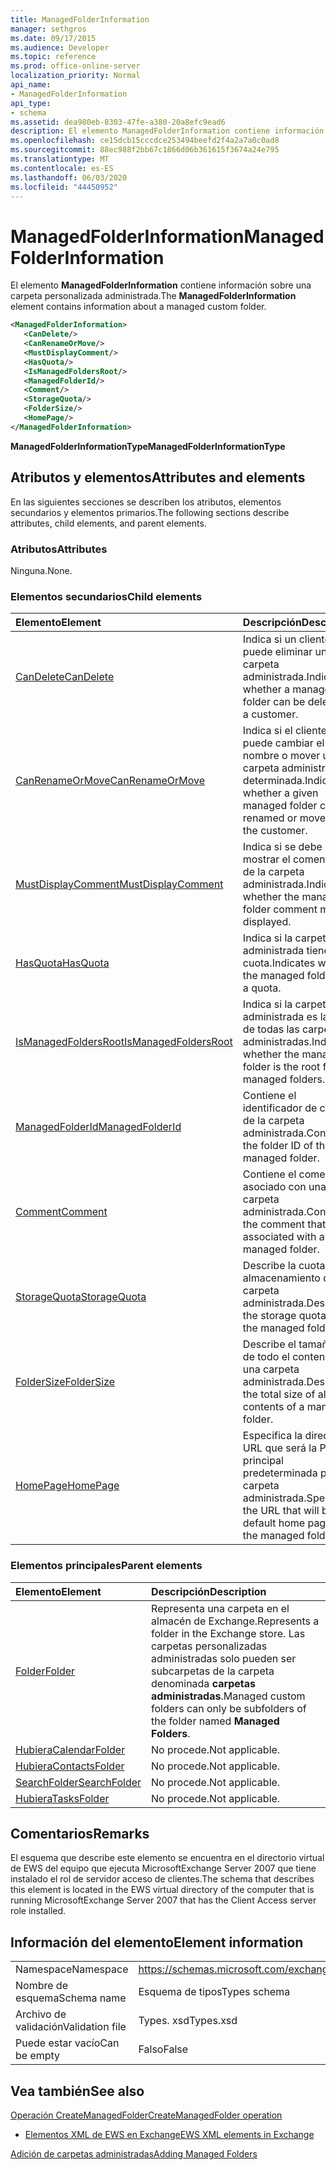 ```yaml
---
title: ManagedFolderInformation
manager: sethgros
ms.date: 09/17/2015
ms.audience: Developer
ms.topic: reference
ms.prod: office-online-server
localization_priority: Normal
api_name:
- ManagedFolderInformation
api_type:
- schema
ms.assetid: dea980eb-8303-47fe-a380-20a8efc9ead6
description: El elemento ManagedFolderInformation contiene información sobre una carpeta personalizada administrada.
ms.openlocfilehash: ce15dcb15cccdce253494beefd2f4a2a7a0c0ad8
ms.sourcegitcommit: 88ec988f2bb67c1866d06b361615f3674a24e795
ms.translationtype: MT
ms.contentlocale: es-ES
ms.lasthandoff: 06/03/2020
ms.locfileid: "44450952"
---
```

# <a name="managedfolderinformation"></a><span data-ttu-id="c8ddc-103">ManagedFolderInformation</span><span class="sxs-lookup"><span data-stu-id="c8ddc-103">ManagedFolderInformation</span></span>

<span data-ttu-id="c8ddc-104">El elemento **ManagedFolderInformation** contiene información sobre una carpeta personalizada administrada.</span><span class="sxs-lookup"><span data-stu-id="c8ddc-104">The **ManagedFolderInformation** element contains information about a managed custom folder.</span></span> 
  
```xml
<ManagedFolderInformation>
   <CanDelete/>
   <CanRenameOrMove/>
   <MustDisplayComment/>
   <HasQuota/>
   <IsManagedFoldersRoot/>
   <ManagedFolderId/>
   <Comment/>
   <StorageQuota/>
   <FolderSize/>
   <HomePage/>
</ManagedFolderInformation>
```

 <span data-ttu-id="c8ddc-105">**ManagedFolderInformationType**</span><span class="sxs-lookup"><span data-stu-id="c8ddc-105">**ManagedFolderInformationType**</span></span>
## <a name="attributes-and-elements"></a><span data-ttu-id="c8ddc-106">Atributos y elementos</span><span class="sxs-lookup"><span data-stu-id="c8ddc-106">Attributes and elements</span></span>

<span data-ttu-id="c8ddc-107">En las siguientes secciones se describen los atributos, elementos secundarios y elementos primarios.</span><span class="sxs-lookup"><span data-stu-id="c8ddc-107">The following sections describe attributes, child elements, and parent elements.</span></span>
  
### <a name="attributes"></a><span data-ttu-id="c8ddc-108">Atributos</span><span class="sxs-lookup"><span data-stu-id="c8ddc-108">Attributes</span></span>

<span data-ttu-id="c8ddc-109">Ninguna.</span><span class="sxs-lookup"><span data-stu-id="c8ddc-109">None.</span></span>
  
### <a name="child-elements"></a><span data-ttu-id="c8ddc-110">Elementos secundarios</span><span class="sxs-lookup"><span data-stu-id="c8ddc-110">Child elements</span></span>

|<span data-ttu-id="c8ddc-111">**Elemento**</span><span class="sxs-lookup"><span data-stu-id="c8ddc-111">**Element**</span></span>|<span data-ttu-id="c8ddc-112">**Descripción**</span><span class="sxs-lookup"><span data-stu-id="c8ddc-112">**Description**</span></span>|
|:-----|:-----|
|[<span data-ttu-id="c8ddc-113">CanDelete</span><span class="sxs-lookup"><span data-stu-id="c8ddc-113">CanDelete</span></span>](candelete.md) <br/> |<span data-ttu-id="c8ddc-114">Indica si un cliente puede eliminar una carpeta administrada.</span><span class="sxs-lookup"><span data-stu-id="c8ddc-114">Indicates whether a managed folder can be deleted by a customer.</span></span>  <br/> |
|[<span data-ttu-id="c8ddc-115">CanRenameOrMove</span><span class="sxs-lookup"><span data-stu-id="c8ddc-115">CanRenameOrMove</span></span>](canrenameormove.md) <br/> |<span data-ttu-id="c8ddc-116">Indica si el cliente puede cambiar el nombre o mover una carpeta administrada determinada.</span><span class="sxs-lookup"><span data-stu-id="c8ddc-116">Indicates whether a given managed folder can be renamed or moved by the customer.</span></span>  <br/> |
|[<span data-ttu-id="c8ddc-117">MustDisplayComment</span><span class="sxs-lookup"><span data-stu-id="c8ddc-117">MustDisplayComment</span></span>](mustdisplaycomment.md) <br/> |<span data-ttu-id="c8ddc-118">Indica si se debe mostrar el comentario de la carpeta administrada.</span><span class="sxs-lookup"><span data-stu-id="c8ddc-118">Indicates whether the managed folder comment must be displayed.</span></span>  <br/> |
|[<span data-ttu-id="c8ddc-119">HasQuota</span><span class="sxs-lookup"><span data-stu-id="c8ddc-119">HasQuota</span></span>](hasquota.md) <br/> |<span data-ttu-id="c8ddc-120">Indica si la carpeta administrada tiene una cuota.</span><span class="sxs-lookup"><span data-stu-id="c8ddc-120">Indicates whether the managed folder has a quota.</span></span>  <br/> |
|[<span data-ttu-id="c8ddc-121">IsManagedFoldersRoot</span><span class="sxs-lookup"><span data-stu-id="c8ddc-121">IsManagedFoldersRoot</span></span>](ismanagedfoldersroot.md) <br/> |<span data-ttu-id="c8ddc-122">Indica si la carpeta administrada es la raíz de todas las carpetas administradas.</span><span class="sxs-lookup"><span data-stu-id="c8ddc-122">Indicates whether the managed folder is the root for all managed folders.</span></span>  <br/> |
|[<span data-ttu-id="c8ddc-123">ManagedFolderId</span><span class="sxs-lookup"><span data-stu-id="c8ddc-123">ManagedFolderId</span></span>](managedfolderid.md) <br/> |<span data-ttu-id="c8ddc-124">Contiene el identificador de carpeta de la carpeta administrada.</span><span class="sxs-lookup"><span data-stu-id="c8ddc-124">Contains the folder ID of the managed folder.</span></span>  <br/> |
|[<span data-ttu-id="c8ddc-125">Comment</span><span class="sxs-lookup"><span data-stu-id="c8ddc-125">Comment</span></span>](comment.md) <br/> |<span data-ttu-id="c8ddc-126">Contiene el comentario asociado con una carpeta administrada.</span><span class="sxs-lookup"><span data-stu-id="c8ddc-126">Contains the comment that is associated with a managed folder.</span></span>  <br/> |
|[<span data-ttu-id="c8ddc-127">StorageQuota</span><span class="sxs-lookup"><span data-stu-id="c8ddc-127">StorageQuota</span></span>](storagequota.md) <br/> |<span data-ttu-id="c8ddc-128">Describe la cuota de almacenamiento de la carpeta administrada.</span><span class="sxs-lookup"><span data-stu-id="c8ddc-128">Describes the storage quota for the managed folder.</span></span>  <br/> |
|[<span data-ttu-id="c8ddc-129">FolderSize</span><span class="sxs-lookup"><span data-stu-id="c8ddc-129">FolderSize</span></span>](foldersize.md) <br/> |<span data-ttu-id="c8ddc-130">Describe el tamaño total de todo el contenido de una carpeta administrada.</span><span class="sxs-lookup"><span data-stu-id="c8ddc-130">Describes the total size of all the contents of a managed folder.</span></span>  <br/> |
|[<span data-ttu-id="c8ddc-131">HomePage</span><span class="sxs-lookup"><span data-stu-id="c8ddc-131">HomePage</span></span>](homepage.md) <br/> |<span data-ttu-id="c8ddc-132">Especifica la dirección URL que será la Página principal predeterminada para la carpeta administrada.</span><span class="sxs-lookup"><span data-stu-id="c8ddc-132">Specifies the URL that will be the default home page for the managed folder.</span></span>  <br/> |
   
### <a name="parent-elements"></a><span data-ttu-id="c8ddc-133">Elementos principales</span><span class="sxs-lookup"><span data-stu-id="c8ddc-133">Parent elements</span></span>

|<span data-ttu-id="c8ddc-134">**Elemento**</span><span class="sxs-lookup"><span data-stu-id="c8ddc-134">**Element**</span></span>|<span data-ttu-id="c8ddc-135">**Descripción**</span><span class="sxs-lookup"><span data-stu-id="c8ddc-135">**Description**</span></span>|
|:-----|:-----|
|[<span data-ttu-id="c8ddc-136">Folder</span><span class="sxs-lookup"><span data-stu-id="c8ddc-136">Folder</span></span>](folder.md) <br/> |<span data-ttu-id="c8ddc-137">Representa una carpeta en el almacén de Exchange.</span><span class="sxs-lookup"><span data-stu-id="c8ddc-137">Represents a folder in the Exchange store.</span></span> <span data-ttu-id="c8ddc-138">Las carpetas personalizadas administradas solo pueden ser subcarpetas de la carpeta denominada **carpetas administradas**.</span><span class="sxs-lookup"><span data-stu-id="c8ddc-138">Managed custom folders can only be subfolders of the folder named **Managed Folders**.</span></span>  <br/> |
|[<span data-ttu-id="c8ddc-139">Hubiera</span><span class="sxs-lookup"><span data-stu-id="c8ddc-139">CalendarFolder</span></span>](calendarfolder.md) <br/> |<span data-ttu-id="c8ddc-140">No procede.</span><span class="sxs-lookup"><span data-stu-id="c8ddc-140">Not applicable.</span></span>  <br/> |
|[<span data-ttu-id="c8ddc-141">Hubiera</span><span class="sxs-lookup"><span data-stu-id="c8ddc-141">ContactsFolder</span></span>](contactsfolder.md) <br/> |<span data-ttu-id="c8ddc-142">No procede.</span><span class="sxs-lookup"><span data-stu-id="c8ddc-142">Not applicable.</span></span>  <br/> |
|[<span data-ttu-id="c8ddc-143">SearchFolder</span><span class="sxs-lookup"><span data-stu-id="c8ddc-143">SearchFolder</span></span>](searchfolder.md) <br/> |<span data-ttu-id="c8ddc-144">No procede.</span><span class="sxs-lookup"><span data-stu-id="c8ddc-144">Not applicable.</span></span>  <br/> |
|[<span data-ttu-id="c8ddc-145">Hubiera</span><span class="sxs-lookup"><span data-stu-id="c8ddc-145">TasksFolder</span></span>](tasksfolder.md) <br/> |<span data-ttu-id="c8ddc-146">No procede.</span><span class="sxs-lookup"><span data-stu-id="c8ddc-146">Not applicable.</span></span>  <br/> |
   
## <a name="remarks"></a><span data-ttu-id="c8ddc-147">Comentarios</span><span class="sxs-lookup"><span data-stu-id="c8ddc-147">Remarks</span></span>

<span data-ttu-id="c8ddc-148">El esquema que describe este elemento se encuentra en el directorio virtual de EWS del equipo que ejecuta MicrosoftExchange Server 2007 que tiene instalado el rol de servidor acceso de clientes.</span><span class="sxs-lookup"><span data-stu-id="c8ddc-148">The schema that describes this element is located in the EWS virtual directory of the computer that is running MicrosoftExchange Server 2007 that has the Client Access server role installed.</span></span>
  
## <a name="element-information"></a><span data-ttu-id="c8ddc-149">Información del elemento</span><span class="sxs-lookup"><span data-stu-id="c8ddc-149">Element information</span></span>

|||
|:-----|:-----|
|<span data-ttu-id="c8ddc-150">Namespace</span><span class="sxs-lookup"><span data-stu-id="c8ddc-150">Namespace</span></span>  <br/> |https://schemas.microsoft.com/exchange/services/2006/types  <br/> |
|<span data-ttu-id="c8ddc-151">Nombre de esquema</span><span class="sxs-lookup"><span data-stu-id="c8ddc-151">Schema name</span></span>  <br/> |<span data-ttu-id="c8ddc-152">Esquema de tipos</span><span class="sxs-lookup"><span data-stu-id="c8ddc-152">Types schema</span></span>  <br/> |
|<span data-ttu-id="c8ddc-153">Archivo de validación</span><span class="sxs-lookup"><span data-stu-id="c8ddc-153">Validation file</span></span>  <br/> |<span data-ttu-id="c8ddc-154">Types. xsd</span><span class="sxs-lookup"><span data-stu-id="c8ddc-154">Types.xsd</span></span>  <br/> |
|<span data-ttu-id="c8ddc-155">Puede estar vacío</span><span class="sxs-lookup"><span data-stu-id="c8ddc-155">Can be empty</span></span>  <br/> |<span data-ttu-id="c8ddc-156">Falso</span><span class="sxs-lookup"><span data-stu-id="c8ddc-156">False</span></span>  <br/> |
   
## <a name="see-also"></a><span data-ttu-id="c8ddc-157">Vea también</span><span class="sxs-lookup"><span data-stu-id="c8ddc-157">See also</span></span>



[<span data-ttu-id="c8ddc-158">Operación CreateManagedFolder</span><span class="sxs-lookup"><span data-stu-id="c8ddc-158">CreateManagedFolder operation</span></span>](createmanagedfolder-operation.md)


- [<span data-ttu-id="c8ddc-159">Elementos XML de EWS en Exchange</span><span class="sxs-lookup"><span data-stu-id="c8ddc-159">EWS XML elements in Exchange</span></span>](ews-xml-elements-in-exchange.md)


[<span data-ttu-id="c8ddc-160">Adición de carpetas administradas</span><span class="sxs-lookup"><span data-stu-id="c8ddc-160">Adding Managed Folders</span></span>](https://msdn.microsoft.com/library/846658c6-7043-40fb-8439-19f97c2a967f%28Office.15%29.aspx)

